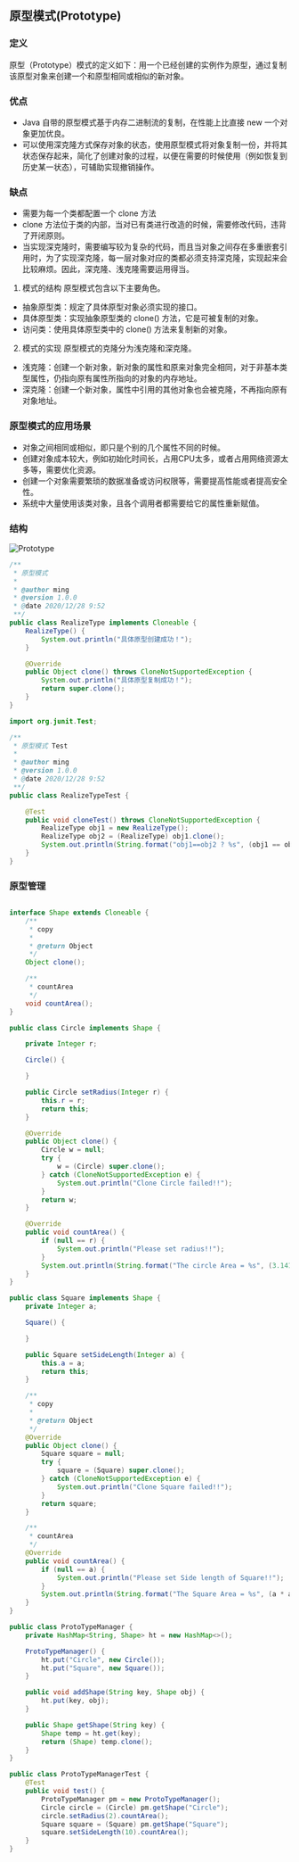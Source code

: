 ## 原型模式(Prototype)

### 定义
原型（Prototype）模式的定义如下：用一个已经创建的实例作为原型，通过复制该原型对象来创建一个和原型相同或相似的新对象。

### 优点
- Java 自带的原型模式基于内存二进制流的复制，在性能上比直接 new 一个对象更加优良。
- 可以使用深克隆方式保存对象的状态，使用原型模式将对象复制一份，并将其状态保存起来，简化了创建对象的过程，以便在需要的时候使用（例如恢复到历史某一状态），可辅助实现撤销操作。

### 缺点
- 需要为每一个类都配置一个 clone 方法
- clone 方法位于类的内部，当对已有类进行改造的时候，需要修改代码，违背了开闭原则。
- 当实现深克隆时，需要编写较为复杂的代码，而且当对象之间存在多重嵌套引用时，为了实现深克隆，每一层对象对应的类都必须支持深克隆，实现起来会比较麻烦。因此，深克隆、浅克隆需要运用得当。

1. 模式的结构
原型模式包含以下主要角色。
- 抽象原型类：规定了具体原型对象必须实现的接口。
- 具体原型类：实现抽象原型类的 clone() 方法，它是可被复制的对象。
- 访问类：使用具体原型类中的 clone() 方法来复制新的对象。

2. 模式的实现
原型模式的克隆分为浅克隆和深克隆。
- 浅克隆：创建一个新对象，新对象的属性和原来对象完全相同，对于非基本类型属性，仍指向原有属性所指向的对象的内存地址。
- 深克隆：创建一个新对象，属性中引用的其他对象也会被克隆，不再指向原有对象地址。


### 原型模式的应用场景

- 对象之间相同或相似，即只是个别的几个属性不同的时候。
- 创建对象成本较大，例如初始化时间长，占用CPU太多，或者占用网络资源太多等，需要优化资源。
- 创建一个对象需要繁琐的数据准备或访问权限等，需要提高性能或者提高安全性。
- 系统中大量使用该类对象，且各个调用者都需要给它的属性重新赋值。

### 结构
![Prototype](images/prototype.png "原型模式")


```java
/**
 * 原型模式
 *
 * @author ming
 * @version 1.0.0
 * @date 2020/12/28 9:52
 **/
public class RealizeType implements Cloneable {
    RealizeType() {
        System.out.println("具体原型创建成功！");
    }

    @Override
    public Object clone() throws CloneNotSupportedException {
        System.out.println("具体原型复制成功！");
        return super.clone();
    }
}

```

```java
import org.junit.Test;

/**
 * 原型模式 Test
 *
 * @author ming
 * @version 1.0.0
 * @date 2020/12/28 9:52
 **/
public class RealizeTypeTest {

    @Test
    public void cloneTest() throws CloneNotSupportedException {
        RealizeType obj1 = new RealizeType();
        RealizeType obj2 = (RealizeType) obj1.clone();
        System.out.println(String.format("obj1==obj2 ? %s", (obj1 == obj2)));
    }
}
```

### 原型管理
```java

interface Shape extends Cloneable {
    /**
     * copy
     *
     * @return Object
     */
    Object clone();

    /**
     * countArea
     */
    void countArea();
}

public class Circle implements Shape {

    private Integer r;

    Circle() {

    }

    public Circle setRadius(Integer r) {
        this.r = r;
        return this;
    }

    @Override
    public Object clone() {
        Circle w = null;
        try {
            w = (Circle) super.clone();
        } catch (CloneNotSupportedException e) {
            System.out.println("Clone Circle failed!!");
        }
        return w;
    }

    @Override
    public void countArea() {
        if (null == r) {
            System.out.println("Please set radius!!");
        }
        System.out.println(String.format("The circle Area = %s", (3.1415 * r * r)));
    }
}

public class Square implements Shape {
    private Integer a;

    Square() {

    }

    public Square setSideLength(Integer a) {
        this.a = a;
        return this;
    }

    /**
     * copy
     *
     * @return Object
     */
    @Override
    public Object clone() {
        Square square = null;
        try {
            square = (Square) super.clone();
        } catch (CloneNotSupportedException e) {
            System.out.println("Clone Square failed!!");
        }
        return square;
    }

    /**
     * countArea
     */
    @Override
    public void countArea() {
        if (null == a) {
            System.out.println("Please set Side length of Square!!");
        }
        System.out.println(String.format("The Square Area = %s", (a * a)));
    }
}

public class ProtoTypeManager {
    private HashMap<String, Shape> ht = new HashMap<>();

    ProtoTypeManager() {
        ht.put("Circle", new Circle());
        ht.put("Square", new Square());
    }

    public void addShape(String key, Shape obj) {
        ht.put(key, obj);
    }

    public Shape getShape(String key) {
        Shape temp = ht.get(key);
        return (Shape) temp.clone();
    }
}

public class ProtoTypeManagerTest {
    @Test
    public void test() {
        ProtoTypeManager pm = new ProtoTypeManager();
        Circle circle = (Circle) pm.getShape("Circle");
        circle.setRadius(2).countArea();
        Square square = (Square) pm.getShape("Square");
        square.setSideLength(10).countArea();
    }
}
```


